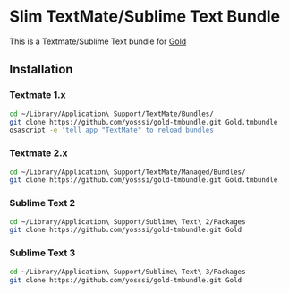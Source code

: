 # Slim TextMate/Sublime Text Bundle

This is a Textmate/Sublime Text bundle for [Gold](https://github.com/yosssi/gold)

## Installation

### Textmate 1.x

```sh
cd ~/Library/Application\ Support/TextMate/Bundles/
git clone https://github.com/yosssi/gold-tmbundle.git Gold.tmbundle
osascript -e 'tell app "TextMate" to reload bundles
```

### Textmate 2.x

```sh
cd ~/Library/Application\ Support/TextMate/Managed/Bundles/
git clone https://github.com/yosssi/gold-tmbundle.git Gold.tmbundle
```

### Sublime Text 2

```sh
cd ~/Library/Application\ Support/Sublime\ Text\ 2/Packages
git clone https://github.com/yosssi/gold-tmbundle.git Gold
```

### Sublime Text 3

```sh
cd ~/Library/Application\ Support/Sublime\ Text\ 3/Packages
git clone https://github.com/yosssi/gold-tmbundle.git Gold
```

